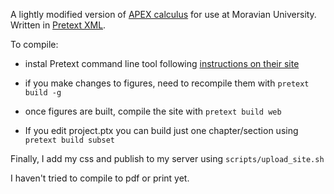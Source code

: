 A lightly modified version of [APEX calculus](https://www.apexcalculus.com/) for use at Moravian University.  Written in [Pretext XML](https://pretextbook.org/).


To compile:
* instal Pretext command line tool following [instructions on their site](https://pretextbook.org/doc/guide/html/quickstart-getting-pretext.html)

* if you make changes to figures, need to recompile them with `pretext build -g`

* once figures are built, compile the site with `pretext build web`

* If you edit project.ptx you can build just one chapter/section using `pretext build subset`


Finally, I add my css and publish to my server using `scripts/upload_site.sh`

I haven't tried to compile to pdf or print yet.

